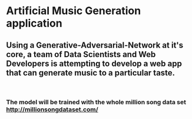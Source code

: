 # Artificial Music Generation application 
## Using a Generative-Adversarial-Network at it's core, a team of Data Scientists and Web Developers is attempting to develop a web app that can generate music to a particular taste. 

<br/>

### The model will be trained with the whole million song data set http://millionsongdataset.com/
